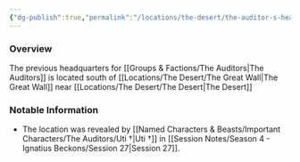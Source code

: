 ```yaml
---
{"dg-publish":true,"permalink":"/locations/the-desert/the-auditor-s-headquarters/","tags":["Undiscovered"],"updated":"2025-06-10T19:11:11.272+01:00"}
---
```



### Overview
The previous headquarters for [[Groups & Factions/The Auditors\|The Auditors]] is located south of [[Locations/The Desert/The Great Wall\|The Great Wall]] near [[Locations/The Desert/The Desert\|The Desert]]

### Notable Information 
- The location was revealed by [[Named Characters & Beasts/Important Characters/The Auditors/Uti †\|Uti †]] in [[Session Notes/Season 4 - Ignatius Beckons/Session 27\|Session 27]].